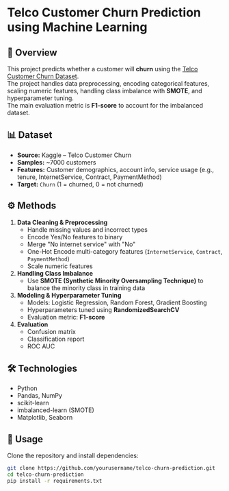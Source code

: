 # Telco Customer Churn Prediction using Machine Learning

## 📌 Overview
This project predicts whether a customer will **churn** using the [Telco Customer Churn Dataset](https://www.kaggle.com/datasets/blastchar/telco-customer-churn?utm_source=chatgpt.com).  
The project handles data preprocessing, encoding categorical features, scaling numeric features, handling class imbalance with **SMOTE**, and hyperparameter tuning.  
The main evaluation metric is **F1-score** to account for the imbalanced dataset.

## 📊 Dataset
- **Source:** Kaggle – Telco Customer Churn  
- **Samples:** ~7000 customers  
- **Features:** Customer demographics, account info, service usage (e.g., tenure, InternetService, Contract, PaymentMethod)  
- **Target:** `Churn` (1 = churned, 0 = not churned)  

## ⚙️ Methods
1. **Data Cleaning & Preprocessing**  
   - Handle missing values and incorrect types  
   - Encode Yes/No features to binary  
   - Merge "No internet service" with "No"  
   - One-Hot Encode multi-category features (`InternetService`, `Contract`, `PaymentMethod`)  
   - Scale numeric features  
2. **Handling Class Imbalance**  
   - Use **SMOTE (Synthetic Minority Oversampling Technique)** to balance the minority class in training data  
3. **Modeling & Hyperparameter Tuning**  
   - Models: Logistic Regression, Random Forest, Gradient Boosting  
   - Hyperparameters tuned using **RandomizedSearchCV**  
   - Evaluation metric: **F1-score**  
4. **Evaluation**  
   - Confusion matrix  
   - Classification report  
   - ROC AUC  

## 🛠️ Technologies
- Python  
- Pandas, NumPy  
- scikit-learn  
- imbalanced-learn (SMOTE)  
- Matplotlib, Seaborn  

## 🚀 Usage
Clone the repository and install dependencies:

```bash
git clone https://github.com/yourusername/telco-churn-prediction.git
cd telco-churn-prediction
pip install -r requirements.txt
